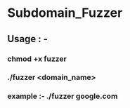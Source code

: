 # Subdomain_Fuzzer

## Usage : - 

### chmod +x fuzzer
### ./fuzzer <domain_name>


### example :- ./fuzzer google.com
